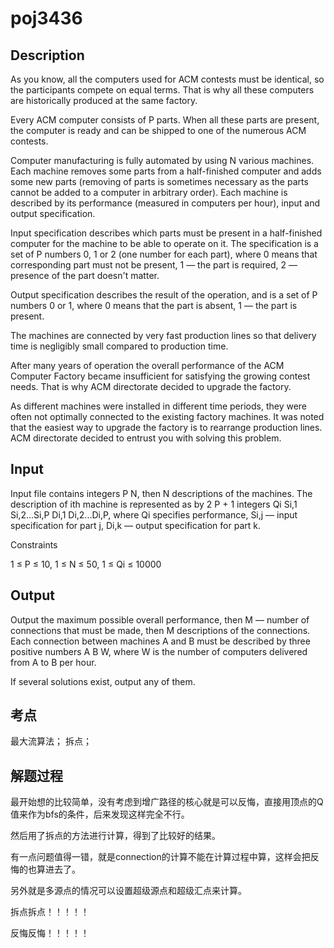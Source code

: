# poj3436
## Description

As you know, all the computers used for ACM contests must be identical, so the participants compete on equal terms. That is why all these computers are historically produced at the same factory.

Every ACM computer consists of P parts. When all these parts are present, the computer is ready and can be shipped to one of the numerous ACM contests.

Computer manufacturing is fully automated by using N various machines. Each machine removes some parts from a half-finished computer and adds some new parts (removing of parts is sometimes necessary as the parts cannot be added to a computer in arbitrary order). Each machine is described by its performance (measured in computers per hour), input and output specification.

Input specification describes which parts must be present in a half-finished computer for the machine to be able to operate on it. The specification is a set of P numbers 0, 1 or 2 (one number for each part), where 0 means that corresponding part must not be present, 1 — the part is required, 2 — presence of the part doesn't matter.

Output specification describes the result of the operation, and is a set of P numbers 0 or 1, where 0 means that the part is absent, 1 — the part is present.

The machines are connected by very fast production lines so that delivery time is negligibly small compared to production time.

After many years of operation the overall performance of the ACM Computer Factory became insufficient for satisfying the growing contest needs. That is why ACM directorate decided to upgrade the factory.

As different machines were installed in different time periods, they were often not optimally connected to the existing factory machines. It was noted that the easiest way to upgrade the factory is to rearrange production lines. ACM directorate decided to entrust you with solving this problem.

## Input

Input file contains integers P N, then N descriptions of the machines. The description of ith machine is represented as by 2 P + 1 integers Qi Si,1 Si,2...Si,P Di,1 Di,2...Di,P, where Qi specifies performance, Si,j — input specification for part j, Di,k — output specification for part k.

Constraints

1 ≤ P ≤ 10, 1 ≤ N ≤ 50, 1 ≤ Qi ≤ 10000

## Output

Output the maximum possible overall performance, then M — number of connections that must be made, then M descriptions of the connections. Each connection between machines A and B must be described by three positive numbers A B W, where W is the number of computers delivered from A to B per hour.

If several solutions exist, output any of them.

## 考点

最大流算法；
拆点；

## 解题过程

最开始想的比较简单，没有考虑到增广路径的核心就是可以反悔，直接用顶点的Q值来作为bfs的条件，后来发现这样完全不行。

然后用了拆点的方法进行计算，得到了比较好的结果。

有一点问题值得一错，就是connection的计算不能在计算过程中算，这样会把反悔的也算进去了。

另外就是多源点的情况可以设置超级源点和超级汇点来计算。

拆点拆点！！！！！

反悔反悔！！！！！